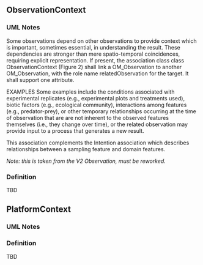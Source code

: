 
## ObservationContext
### UML Notes

Some observations depend on other observations to provide context which is important, sometimes essential, in understanding the result. These dependencies are stronger than mere spatio-temporal coincidences, requiring explicit representation. If present, the association class class ObservationContext (Figure 2) shall link a OM_Observation to another OM_Observation, with the role name relatedObservation for the target. It shall support one attribute.

EXAMPLES	Some examples include the conditions associated with experimental replicates (e.g., experimental plots and treatments used), biotic factors (e.g., ecological community), interactions among features (e.g., predator-prey), or other temporary relationships occurring at the time of observation that are are not inherent to the observed features themselves (i.e., they change over time), or the related observation may provide input to a process that generates a new result.

This association complements the Intention association which describes relationships between a sampling feature and domain features.   

*Note: this is taken from the V2 Observation, must be reworked.*

### Definition
TBD


## PlatformContext
### UML Notes


### Definition
TBD
